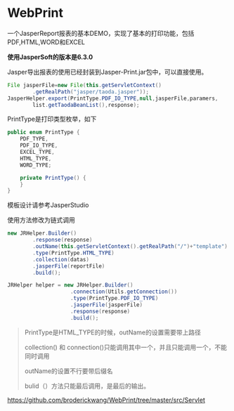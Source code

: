 # WebPrint
一个JasperReport报表的基本DEMO，实现了基本的打印功能，包括PDF,HTML,WORD和EXCEL

**使用JasperSoft的版本是6.3.0**

Jasper导出报表的使用已经封装到Jasper-Print.jar包中，可以直接使用。

```java
File jasperFile=new File(this.getServletContext()
        .getRealPath("jasper/taoda.jasper"));
JasperHelper.export(PrintType.PDF_IO_TYPE,null,jasperFile,paramers,
        list.getTaodaBeanList(),response);
```

PrintType是打印类型枚举，如下

```Java
public enum PrintType {
    PDF_TYPE,
    PDF_IO_TYPE,
    EXCEL_TYPE,
    HTML_TYPE,
    WORD_TYPE;

    private PrintType() {
    }
}
```

模板设计请参考JasperStudio



使用方法修改为链式调用

```java
new JRHelper.Builder()
        .response(response)
        .outName(this.getServletContext().getRealPath("/")+"template")
        .type(PrintType.HTML_TYPE)
        .collection(datas)
        .jasperFile(reportFile)
        .build();

JRHelper helper = new JRHelper.Builder()
                    .connection(Utils.getConnection())
                    .type(PrintType.PDF_IO_TYPE)
                    .jasperFile(jasperFile)
                    .response(response)
                    .build();
```

<!--链式调用build()方法必须最后调用-->

> PrintType是HTML_TYPE的时候，outName的设置需要带上路径
>
> collection() 和 connection()只能调用其中一个，并且只能调用一个，不能同时调用
>
> outName的设置不行要带后缀名
>
> bulid（）方法只能最后调用，是最后的输出。

https://github.com/broderickwang/WebPrint/tree/master/src/Servlet